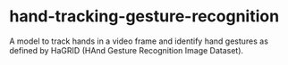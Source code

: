 # hand-tracking-gesture-recognition
A model to track hands in a video frame and identify hand gestures as defined by HaGRID (HAnd Gesture Recognition Image Dataset). 
